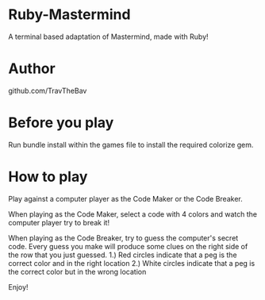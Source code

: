 # Ruby-Mastermind
A terminal based adaptation of Mastermind, made with Ruby!

# Author
github.com/TravTheBav

# Before you play
Run bundle install within the games file to install the required colorize gem.

# How to play
Play against a computer player as the Code Maker or the Code Breaker.

When playing as the Code Maker, select a code with 4 colors and watch the
computer player try to break it!

When playing as the Code Breaker, try to guess the computer's secret code.
Every guess you make will produce some clues on the right side of the row that you just guessed.
    1.) Red circles indicate that a peg is the correct color and in the right location
    2.) White circles indicate that a peg is the correct color but in the wrong location

Enjoy!
